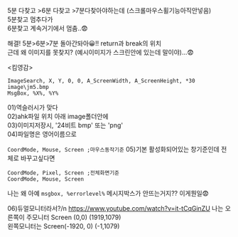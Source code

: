 5분 다찾고 >6분 다찾고 >7분다찾아야하는데 (스크롤마우스휠기능아직안넣음) <br>
5분찾고 멈추다가 <br>
6분찾고 계속거기에서 멈춤..😨 <br>

해결! 5분>6분>7분 돌아간돠아😀!! return과 break의 위치 <br>
근데 왜 이미지를 못찾지? (예시이미지가 스크린안에 있는데 말이야)...😨 <br>

<킴영감><br>
```
ImageSearch, X, Y, 0, 0, A_ScreenWidth, A_ScreenHeight, *30 image\jm5.bmp
MsgBox, %X%, %Y%
```
01)역슬러시가 맞다<br>
02)ahk파일 위치 아래 image폴더안에<br>
03)이미지저장시, '24비트 bmp' 또는 'png' <br>
04)파일명은 영어이름으로<br>

`CoordMode, Mouse, Screen ;마우스동작기준`
05)기본 활성화되어있는 창기준인데 전체로 바꾸고싶다면
```
CoordMode, Pixel, Screen ;전체화면기준
CoordMode, Mouse, Screen
```

나는 왜 아예 `msgbox, %errorlevel%`  메시지박스가 안뜨는거지?? 이게뭔일😨<br>

06)듀얼모니터라서?/n
<https://www.youtube.com/watch?v=it-tCqGinZU>
나는 오른쪽이 주모니터 Screen (0,0) (1919,1079) <br>
왼쪽모니터는 Screen(-1920, 0) (-1,1079)